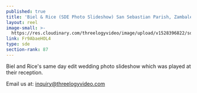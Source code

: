 ```yaml
---
published: true
title: 'Biel & Rice (SDE Photo Slideshow) San Sebastian Parish, Zambales - May 2018'
layout: reel
image-small: >-
  https://res.cloudinary.com/threelogyvideo/image/upload/v1528396822/sde/Biel.jpg
link: Fr9AbaeHOL4
type: sde
section-rank: 87
---
```

Biel and Rice's same day edit wedding photo slideshow which was played at their reception. 

Email us at: inquiry@threelogyvideo.com
